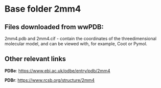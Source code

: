 # Base folder 2mm4

## Files downloaded from wwPDB:

2mm4.pdb and 2mm4.cif - contain the coordinates of the threedimensional molecular model, and can be viewed with, for example, Coot or Pymol.



## Other relevant links 
**PDBe**:  https://www.ebi.ac.uk/pdbe/entry/pdb/2mm4
 
**PDBr**: https://www.rcsb.org/structure/2mm4 

